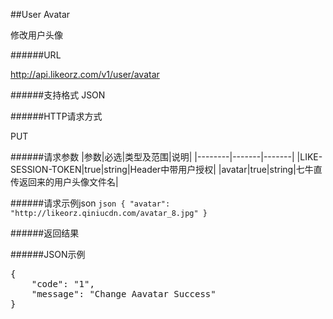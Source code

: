 ##User Avatar修改用户头像######URLhttp://api.likeorz.com/v1/user/avatar######支持格式JSON######HTTP请求方式PUT######请求参数|参数|必选|类型及范围|说明||--------|-------|-------||LIKE-SESSION-TOKEN|true|string|Header中带用户授权||avatar|true|string|七牛直传返回来的用户头像文件名|######请求示例json`json{    "avatar": "http://likeorz.qiniucdn.com/avatar_8.jpg"}`######返回结果######JSON示例<pre>{    "code": "1",     "message": "Change Aavatar Success"}</pre>